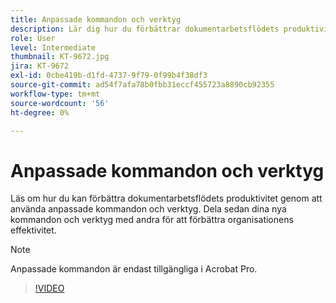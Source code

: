 ```yaml
---
title: Anpassade kommandon och verktyg
description: Lär dig hur du förbättrar dokumentarbetsflödets produktivitet genom att använda anpassade kommandon och verktyg
role: User
level: Intermediate
thumbnail: KT-9672.jpg
jira: KT-9672
exl-id: 0cbe419b-d1fd-4737-9f79-0f99b4f38df3
source-git-commit: ad54f7afa78b0fbb31eccf455723a8890cb92355
workflow-type: tm+mt
source-wordcount: '56'
ht-degree: 0%

---
```


# Anpassade kommandon och verktyg

Läs om hur du kan förbättra dokumentarbetsflödets produktivitet genom att använda anpassade kommandon och verktyg. Dela sedan dina nya kommandon och verktyg med andra för att förbättra organisationens effektivitet.

>[!NOTE]
>
>Anpassade kommandon är endast tillgängliga i Acrobat Pro.

>[!VIDEO](https://video.tv.adobe.com/v/340545?quality=12&learn=on&hidetitle=true)
